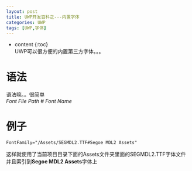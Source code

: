 ```yaml
---
layout: post
title: UWP开发百科之---内置字体
categories: UWP
tags: [UWP,字体]
---
```

   
* content
{:toc}    
UWP可以很方便的内置第三方字体。。。    
     
# 语法

语法嘛。。很简单   
*Font File Path* # *Font Name*    
    
# 例子

```
FontFamily="/Assets/SEGMDL2.TTF#Segoe MDL2 Assets"
```
这样就使用了当前项目目录下面的Assets文件夹里面的SEGMDL2.TTF字体文件并且索引到**Segoe MDL2 Assets**字体上
